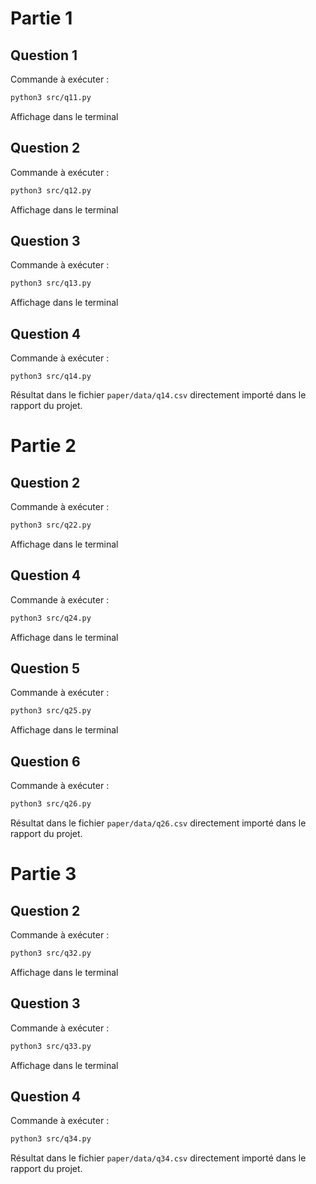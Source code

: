 # Partie 1

## Question 1

Commande à exécuter :

```sh
python3 src/q11.py
```

Affichage dans le terminal

## Question 2

Commande à exécuter :

```sh
python3 src/q12.py
```

Affichage dans le terminal

## Question 3

Commande à exécuter :

```sh
python3 src/q13.py
```

Affichage dans le terminal

## Question 4

Commande à exécuter :

```
python3 src/q14.py
```

Résultat dans le fichier `paper/data/q14.csv` directement importé dans le rapport du projet.

# Partie 2

## Question 2

Commande à exécuter :

```sh
python3 src/q22.py
```

Affichage dans le terminal

## Question 4

Commande à exécuter :

```sh
python3 src/q24.py
```

Affichage dans le terminal

## Question 5

Commande à exécuter :

```sh
python3 src/q25.py
```

Affichage dans le terminal

## Question 6

Commande à exécuter :

```sh
python3 src/q26.py
```

Résultat dans le fichier `paper/data/q26.csv` directement importé dans le rapport du projet.

# Partie 3

## Question 2

Commande à exécuter :

```sh
python3 src/q32.py
```

Affichage dans le terminal

## Question 3

Commande à exécuter :

```sh
python3 src/q33.py
```

Affichage dans le terminal

## Question 4

Commande à exécuter :

```sh
python3 src/q34.py
```

Résultat dans le fichier `paper/data/q34.csv` directement importé dans le rapport du projet.
